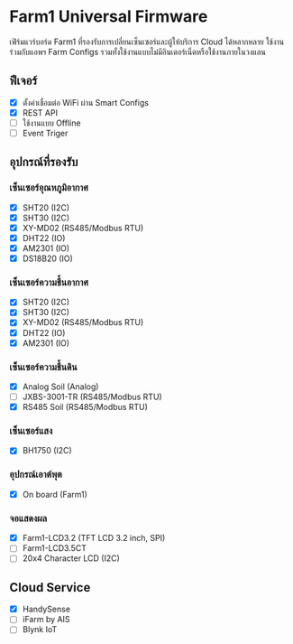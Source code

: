 # Farm1 Universal Firmware

เฟิร์มแวร์บอร์ด Farm1 ที่รองรับการเปลี่ยนเซ็นเซอร์และผู้ให้บริการ Cloud ได้หลากหลาย ใช้งานร่วมกับแอพฯ Farm Configs รวมทั้งใช้งานแบบไม่มีอินเตอร์เน็ตหรือใช้งานภายในวงแลน

## ฟีเจอร์

 - [x] ตั้งค่าเชื่อมต่อ WiFi ผ่าน Smart Configs
 - [x] REST API
 - [ ] ใช้งานแบบ Offline
 - [ ] Event Triger

## อุปกรณ์ที่รองรับ

### เซ็นเซอร์อุณหภูมิอากาศ

 - [x] SHT20 (I2C)
 - [x] SHT30 (I2C)
 - [x] XY-MD02 (RS485/Modbus RTU)
 - [x] DHT22 (IO)
 - [x] AM2301 (IO)
 - [x] DS18B20 (IO)

### เซ็นเซอร์ความชื้นอากาศ

 - [x] SHT20 (I2C)
 - [x] SHT30 (I2C)
 - [x] XY-MD02 (RS485/Modbus RTU)
 - [x] DHT22 (IO)
 - [x] AM2301 (IO)

### เซ็นเซอร์ความชื้นดิน

 - [x] Analog Soil (Analog)
 - [ ] JXBS-3001-TR (RS485/Modbus RTU)
 - [x] RS485 Soil (RS485/Modbus RTU)

### เซ็นเซอร์แสง

 - [x] BH1750 (I2C)

### อุปกรณ์เอาต์พุต

 - [x] On board (Farm1)

### จอแสดงผล

 - [x] Farm1-LCD3.2 (TFT LCD 3.2 inch, SPI)
 - [ ] Farm1-LCD3.5CT
 - [ ] 20x4 Character LCD (I2C)

## Cloud Service

 - [x] HandySense
 - [ ] iFarm by AIS
 - [ ] Blynk IoT
